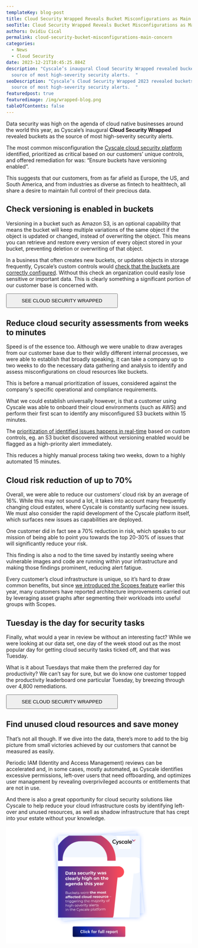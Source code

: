 ```yaml
---
templateKey: blog-post
title: Cloud Security Wrapped Reveals Bucket Misconfigurations as Main Concern
seoTitle: Cloud Security Wrapped Reveals Bucket Misconfigurations as Main Concern
authors: Ovidiu Cical
permalink: cloud-security-bucket-misconfigurations-main-concern
categories:
  - News
  - Cloud Security
date: 2023-12-21T10:45:25.884Z
description: "Cyscale’s inaugural Cloud Security Wrapped revealed buckets as the
  source of most high-severity security alerts.  "
seoDescription: "Cyscale’s Cloud Security Wrapped 2023 revealed buckets as the
  source of most high-severity security alerts.  "
featuredpost: true
featuredimage: /img/wrapped-blog.png
tableOfContents: false
---
```

Data security was high on the agenda of cloud native businesses around the world this year, as Cyscale’s inaugural **Cloud Security Wrapped** revealed buckets as the source of most high-severity security alerts.  

The most common misconfiguration the [Cyscale cloud security platform](https://cyscale.com/) identified, prioritized as critical based on our customers’ unique controls, and offered remediation for was: “Ensure buckets have versioning enabled”. 

This suggests that our customers, from as far afield as Europe, the US, and South America, and from industries as diverse as fintech to healthtech, all share a desire to maintain full control of their precious data.  

## Check versioning is enabled in buckets 

Versioning in a bucket such as Amazon S3, is an optional capability that means the bucket will keep multiple variations of the same object if the object is updated or changed, instead of overwriting the object. This means you can retrieve and restore every version of every object stored in your bucket, preventing deletion or overwriting of that object. 

In a business that often creates new buckets, or updates objects in storage frequently, Cyscale’s custom controls would [check that the buckets are correctly configured](https://cyscale.com/use-cases/cloud-misconfigurations/). Without this check an organization could easily lose sensitive or important data. This is clearly something a significant portion of our customer base is concerned with. 

<div class="pb-2 pt-12 lg:pb-24 lg:pt-32 flex flex-col items-center"><a href="https://5413427.fs1.hubspotusercontent-na1.net/hubfs/5413427/Cyscale%20Wrapped%202023.pdf"><button class="bg-gradient-to-r from-[#0F26AA] to-[#FF4A56] hover:from-[#FF4A56] hover:to-[#0F26AA] block font-medium rounded text-white uppercase text-center no-underline hover:no-underline max-w-sm lg:inline-block font-hind" style="padding: 0.625rem 2.5rem;">SEE CLOUD SECURITY WRAPPED</button></a></div>

## Reduce cloud security assessments from weeks to minutes 

Speed is of the essence too. Although we were unable to draw averages from our customer base due to their wildly different internal processes, we were able to establish that broadly speaking, it can take a company up to two weeks to do the necessary data gathering and analysis to identify and assess misconfigurations on cloud resources like buckets. 

This is before a manual prioritization of issues, considered against the company's specific operational and compliance requirements. 

What we could establish universally however, is that a customer using Cyscale was able to onboard their cloud environments (such as AWS) and perform their first scan to identify any misconfigured S3 buckets within 15 minutes.  

The [prioritization of identified issues happens in real-time](https://cyscale.com/products/cloud-security-posture-management/) based on custom controls, eg. an S3 bucket discovered without versioning enabled would be flagged as a high-priority alert immediately. 

This reduces a highly manual process taking two weeks, down to a highly automated 15 minutes.  

## Cloud risk reduction of up to 70% 

Overall, we were able to reduce our customers’ cloud risk by an average of 16%. While this may not sound a lot, it takes into account many frequently changing cloud estates, where Cyscale is constantly surfacing new issues. We must also consider the rapid development of the Cyscale platform itself, which surfaces new issues as capabilities are deployed.  

One customer did in fact see a 70% reduction in risk, which speaks to our mission of being able to point you towards the top 20-30% of issues that will significantly reduce your risk.  

This finding is also a nod to the time saved by instantly seeing where vulnerable images and code are running within your infrastructure and making those findings prominent, reducing alert fatigue. 

Every customer’s cloud infrastructure is unique, so it’s hard to draw common benefits, but since [we introduced the Scopes feature](https://cyscale.com/blog/major-update-cyscale/) earlier this year, many customers have reported architecture improvements carried out by leveraging asset graphs after segmenting their workloads into useful groups with Scopes.  

## Tuesday is the day for security tasks  

Finally, what would a year in review be without an interesting fact? While we were looking at our data set, one day of the week stood out as the most popular day for getting cloud security tasks ticked off, and that was Tuesday.  

What is it about Tuesdays that make them the preferred day for productivity? We can’t say for sure, but we do know one customer topped the productivity leaderboard one particular Tuesday, by breezing through over 4,800 remediations.  

<div class="pb-2 pt-12 lg:pb-24 lg:pt-32 flex flex-col items-center"><a href="https://5413427.fs1.hubspotusercontent-na1.net/hubfs/5413427/Cyscale%20Wrapped%202023.pdf"><button class="bg-gradient-to-r from-[#0F26AA] to-[#FF4A56] hover:from-[#FF4A56] hover:to-[#0F26AA] block font-medium rounded text-white uppercase text-center no-underline hover:no-underline max-w-sm lg:inline-block font-hind" style="padding: 0.625rem 2.5rem;">SEE CLOUD SECURITY WRAPPED</button></a></div>

## Find unused cloud resources and save money 

That’s not all though. If we dive into the data, there’s more to add to the big picture from small victories achieved by our customers that cannot be measured as easily. 

Periodic IAM (Identity and Access Management) reviews can be accelerated and, in some cases, mostly automated, as Cyscale identifies excessive permissions, left-over users that need offboarding, and optimizes user management by revealing overprivileged accounts or entitlements that are not in use.  

And there is also a great opportunity for cloud security solutions like Cyscale to help reduce your cloud infrastructure costs by identifying left-over and unused resources, as well as shadow infrastructure that has crept into your estate without your knowledge.

<a href="https://5413427.fs1.hubspotusercontent-na1.net/hubfs/5413427/Cyscale%20Wrapped%202023.pdf"><img src="/img/wrapped-email.png" alt="" title="" class="" style="width:auto;height:auto;"/></a>
